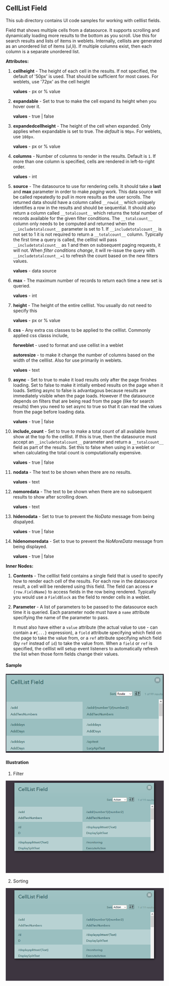 ## CellList Field
This sub directory contains UI code samples for working with celllist fields.

Field that shows multiple cells from a datasource. It supports scrolling and dynamically loading more results to the bottom as you scroll. Use this for search results and lists of items in weblets. Internally, cellists are generated as an unordered list of items (ul,li). If multiple columns exist, then each column is a separate unordered list. 

**Attributes:**
  1) **cellheight** - The height of each cell in the results. If not specified, the default of '50px' is used. That should be sufficient for most cases. For weblets, use '72px' as the cell height

      **values** - px or % value
      
  2) **expandable** - Set to true to make the cell expand its height when you hover over it.

      **values** - true | false

  3) **expandedcellheight** - The height of the cell when expanded. Only applies when expandable is set to true. The _default_ is `90px`. For weblets, use `108px`.
      
      **values** - px or % value

  4) **columns** - Number of columns to render in the results. Default is `1`. If more than one column is specified, cells are rendered in left-to-right order.

      **values** - int

  5) **source** - The datasource to use for rendering cells. It should take a **last** and **max** parameter in order to make _paging_ work. This data source will be called repeatedly to pull in more results as the user scrolls. The returned data should have a column called ``__rowid__`` which uniquely identifies a row in the results and should be sequential. It should also return a column called ``__totalcount__`` which returns the total number of records available for the given filter conditions. The ``__totalcount__`` column only needs to be computed and returned when the ``__includetotalcount__`` parameter is set to 1. If ``__includetotalcount__`` is not set to 1 it is not required to return a ``__totalcount__`` column. Typically the first time a query is called, the celllist will pass ``__includetotalcount__`` as 1 and then on subsequent paging requests, it will not. When _filter conditions change_, it will re-issue the query with ``__includetotalcount__=1`` to refresh the count based on the new filters values.

      **values** - data source

  6) **max** - The maximum number of records to return each time a new set is queried.

      **values** - int

  7) **height** - The height of the entire celllist. You usually do not need to specify this

      **values** - px or % value

  8) **css** - Any extra css classes to be applied to the celllist. Commonly applied css classs include,
  
      **forweblet** - used to format and use cellist in a weblet
      
      **autoresize** - to make it change the number of columns based on the width of the celllist. Also for use primarily in weblets.

      **values** - text

  9) **async** - Set to true to make it load results only after the page finishes loading. Set to false to make it intially embed results on the page when it loads. Setting async to false is advantagous because results are immediately visible when the page loads. However if the datasource depends on filters that are being read from the page (like for search results) then you need to set async to true so that it can read the values from the page before loading data.

      **values** - true | false

  10) **include_count** - Set to true to make a total count of all available items show at the top fo the celllist. If this is true, then the datasource must accept an ``__includetotalcount__`` parameter and return a ``__totalcount__`` field as part of the results. Set this to false when using in a weblet or when calculating the total count is computationally expensive.

      **values** - true | false

  11) **nodata** - The text to be shown when there are no results.

      **values** - text

  12) **nomoredata** - The text to be shown when there are no subsequent results to show after scrolling down.

      **values** - text

  13) **hidenodata** - Set to true to prevent the _NoData_ message from being dispalyed.

      **values** - true | false

  13) **hidenomoredata** - Set to true to prevent the _NoMoreData_ message from being displayed.

      **values** - true | false

**Inner Nodes:**
  1) **Contents** -  The celllist field contains a single field that is used to specify how to render each cell of the results. For each row in the datasource result, a cell will be rendered using this field. The field can access `#{row.FieldName}` to access fields in the row being rendered. Typically you would use a `FieldBlock` as the field to render cells in a weblet.

  2) **Parameter** - A list of parameters to be passed to the datasource each time it is queried. Each parameter node must have a `name` attribute specifying the name of the parameter to pass.

      It must also have either a `value` attribute (the actual value to use - can contain a `#{...}` expression), a `field` attribute specifying which field on the page to take the value from, or a `ref` attribute specifying which field (by `ref` instead of `id`) to take the value from. When a `field` or `ref` is specified, the celllist will setup event listeners to automatically refresh the list when those form fields change their values.

#### Sample

![CellList Field](images/s1.PNG)

#### Illustration

1) Filter

![Filter](images/s2.gif)

2) Sorting

![Sorting](images/s3.gif)